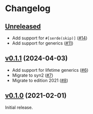 # Changelog

## [Unreleased][]

[Unreleased]: https://github.com/trussed-dev/serde-indexed/compare/0.1.1...HEAD

- Add support for `#[serde(skip)]` ([#14][])
- Add support for generics ([#11][])

[#14]: https://github.com/trussed-dev/serde-indexed/pull/14
[#11]: https://github.com/trussed-dev/serde-indexed/pull/11

## [v0.1.1][] (2024-04-03)

[v0.1.1]: https://github.com/trussed-dev/serde-indexed/compare/0.1.0...0.1.1

- Add support for lifetime generics ([#6][])
- Migrate to syn2 ([#7][])
- Migrate to edition 2021 ([#8][])

[#6]: https://github.com/trussed-dev/serde-indexed/pull/6
[#7]: https://github.com/trussed-dev/serde-indexed/pull/7
[#8]: https://github.com/trussed-dev/serde-indexed/pull/8

## [v0.1.0][] (2021-02-01)

[v0.1.0]: https://github.com/trussed-dev/serde-indexed/releases/tag/0.1.0

Initial release.
